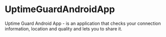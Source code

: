 UptimeGuardAndroidApp
=====================

Uptime Guard Android App - is an application that checks your connection information, location and quality and lets you to share it.
